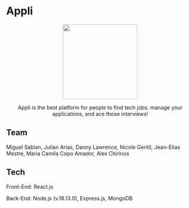 # Appli
<p align="center">
    <img width="200" src="https://github.com/INITBuild-WebDevII/Application-Tracker/blob/main/frontend/src/assets/logo-letter.png?raw=true">
</p>

<p align="center">
Appli is the best platform for people to find tech jobs. manage your applications, and ace those interviews!
</p>

## Team
Miguel Sablan, Julian Arias, Danny Lawrence, Nicole Gentil, Jean-Elias Mestre, Maria Camila Copo Amador, Alex Chirinos

## Tech
Front-End: React.js

Back-End: Node.js (v.18.13.0), Express.js, MongoDB

